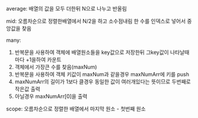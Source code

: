 average: 배열의 값을 모두 더한뒤 N으로 나누고 반올림

mid: 오름차순으로 정렬한배열에서 N/2을 하고 소수점내림 한 수를 인덱스로 넣어서 중앙값을 찾음

many:

1. 반복문을 사용하여 객체에 배열원소들을 key값으로 저장한뒤 그key값이 나타날때마다 +1을하여 카운트
2. 객체에서 가장큰 수를 찾음(maxNum)
3. 반복문을 사용하여 객체 키값이 maxNum과 같을경우 maxNumArr에 키를 push
4. maxNumArr의 길이가 1보다 클경우 동일한 값이 여러개있다는 뜻이므로 두번째로 작은값 출력
5. 아닐경우 maxNumArr[0]을 출력

scope: 오름차순으로 정렬한 배열에서 마지막 원소 - 첫번째 원소
